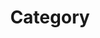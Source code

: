 ---
title : "Category"
layout : categories
permalink : /categories
author_profile : true
sidebar:
    nav: "docs"
---